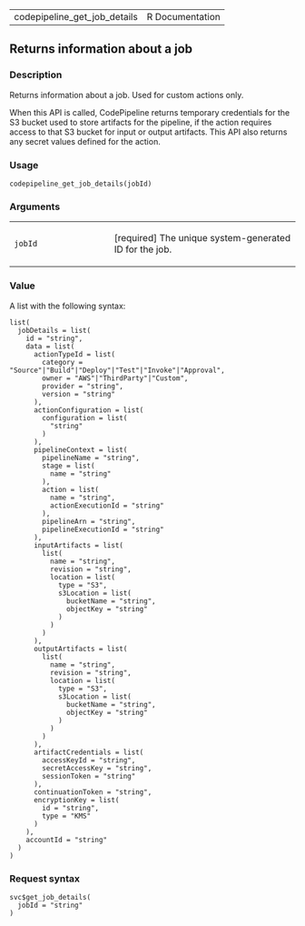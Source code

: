 <table style="width: 100%;">
<tbody>
<tr class="odd">
<td>codepipeline_get_job_details</td>
<td style="text-align: right;">R Documentation</td>
</tr>
</tbody>
</table>

## Returns information about a job

### Description

Returns information about a job. Used for custom actions only.

When this API is called, CodePipeline returns temporary credentials for
the S3 bucket used to store artifacts for the pipeline, if the action
requires access to that S3 bucket for input or output artifacts. This
API also returns any secret values defined for the action.

### Usage

    codepipeline_get_job_details(jobId)

### Arguments

<table>
<colgroup>
<col style="width: 35%" />
<col style="width: 65%" />
</colgroup>
<tbody>
<tr class="odd">
<td><code id="codepipeline_get_job_details_:_jobId">jobId</code></td>
<td><p>[required] The unique system-generated ID for the job.</p></td>
</tr>
</tbody>
</table>

### Value

A list with the following syntax:

    list(
      jobDetails = list(
        id = "string",
        data = list(
          actionTypeId = list(
            category = "Source"|"Build"|"Deploy"|"Test"|"Invoke"|"Approval",
            owner = "AWS"|"ThirdParty"|"Custom",
            provider = "string",
            version = "string"
          ),
          actionConfiguration = list(
            configuration = list(
              "string"
            )
          ),
          pipelineContext = list(
            pipelineName = "string",
            stage = list(
              name = "string"
            ),
            action = list(
              name = "string",
              actionExecutionId = "string"
            ),
            pipelineArn = "string",
            pipelineExecutionId = "string"
          ),
          inputArtifacts = list(
            list(
              name = "string",
              revision = "string",
              location = list(
                type = "S3",
                s3Location = list(
                  bucketName = "string",
                  objectKey = "string"
                )
              )
            )
          ),
          outputArtifacts = list(
            list(
              name = "string",
              revision = "string",
              location = list(
                type = "S3",
                s3Location = list(
                  bucketName = "string",
                  objectKey = "string"
                )
              )
            )
          ),
          artifactCredentials = list(
            accessKeyId = "string",
            secretAccessKey = "string",
            sessionToken = "string"
          ),
          continuationToken = "string",
          encryptionKey = list(
            id = "string",
            type = "KMS"
          )
        ),
        accountId = "string"
      )
    )

### Request syntax

    svc$get_job_details(
      jobId = "string"
    )
